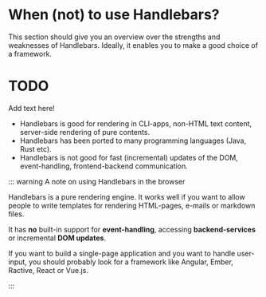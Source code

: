 # When (not) to use Handlebars?

This section should give you an overview over the strengths and weaknesses of Handlebars. Ideally, it enables you to
make a good choice of a framework.

# TODO

Add text here!

- Handlebars is good for rendering in CLI-apps, non-HTML text content, server-side rendering of pure contents.
- Handlebars has been ported to many programming languages (Java, Rust etc).
- Handlebars is not good for fast (incremental) updates of the DOM, event-handling, frontend-backend communication.

::: warning A note on using Handlebars in the browser

Handlebars is a pure rendering engine. It works well if you want to allow people to write templates for rendering
HTML-pages, e-mails or markdown files.

It has **no** built-in support for **event-handling**, accessing **backend-services** or incremental **DOM updates**.

If you want to build a single-page application and you want to handle user-input, you should probably look for a
framework like Angular, Ember, Ractive, React or Vue.js.

:::
